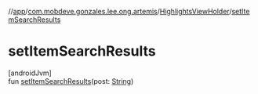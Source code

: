//[app](../../../index.md)/[com.mobdeve.gonzales.lee.ong.artemis](../index.md)/[HighlightsViewHolder](index.md)/[setItemSearchResults](set-item-search-results.md)

# setItemSearchResults

[androidJvm]\
fun [setItemSearchResults](set-item-search-results.md)(post: [String](https://kotlinlang.org/api/latest/jvm/stdlib/kotlin/-string/index.html))
